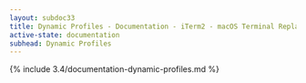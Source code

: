 ```yaml
---
layout: subdoc33
title: Dynamic Profiles - Documentation - iTerm2 - macOS Terminal Replacement
active-state: documentation
subhead: Dynamic Profiles
---
```

{% include 3.4/documentation-dynamic-profiles.md %}

